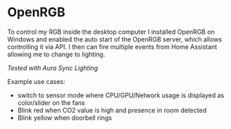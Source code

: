 # OpenRGB

To control my RGB inside the desktop computer I installed OpenRGB on Windows and enabled the auto start of the OpenRGB server, which allows controlling it via API. 
I then can fire multiple events from Home Assistant allowing me to change to lighting.

*Tested with Aura Sync Lighting*

Example use cases:
- switch to sensor mode where CPU/GPU/Network usage is displayed as color/slider on the fans
- Blink red when CO2 value is high and presence in room detected
- Blink yellow when doorbell rings